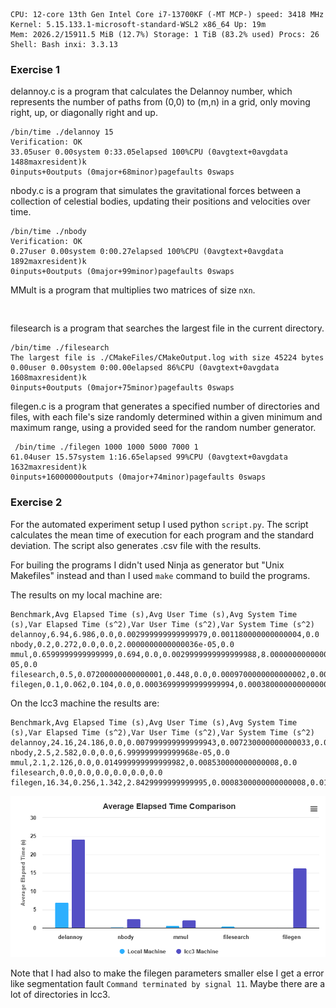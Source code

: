 ```
CPU: 12-core 13th Gen Intel Core i7-13700KF (-MT MCP-) speed: 3418 MHz
Kernel: 5.15.133.1-microsoft-standard-WSL2 x86_64 Up: 19m
Mem: 2026.2/15911.5 MiB (12.7%) Storage: 1 TiB (83.2% used) Procs: 26
Shell: Bash inxi: 3.3.13
```

### Exercise 1

delannoy.c is a program that calculates the Delannoy number, which represents the number of paths from (0,0) to (m,n) in a grid, only moving right, up, or diagonally right and up.

```
/bin/time ./delannoy 15
Verification: OK
33.05user 0.00system 0:33.05elapsed 100%CPU (0avgtext+0avgdata 1488maxresident)k
0inputs+0outputs (0major+68minor)pagefaults 0swaps
```

nbody.c is a program that simulates the gravitational forces between a collection of celestial bodies, updating their positions and velocities over time.

```
/bin/time ./nbody
Verification: OK
0.27user 0.00system 0:00.27elapsed 100%CPU (0avgtext+0avgdata 1892maxresident)k
0inputs+0outputs (0major+99minor)pagefaults 0swaps
```

MMult is a program that multiplies two matrices of size `n`x`n`. 

```
 
```

filesearch is a program that searches the largest file in the current directory.

```
/bin/time ./filesearch
The largest file is ./CMakeFiles/CMakeOutput.log with size 45224 bytes
0.00user 0.00system 0:00.00elapsed 86%CPU (0avgtext+0avgdata 1608maxresident)k
0inputs+0outputs (0major+75minor)pagefaults 0swaps
```

filegen.c is a program that generates a specified number of directories and files, with each file's size randomly determined within a given minimum and maximum range, using a provided seed for the random number generator.

```
 /bin/time ./filegen 1000 1000 5000 7000 1
61.04user 15.57system 1:16.65elapsed 99%CPU (0avgtext+0avgdata 1632maxresident)k
0inputs+16000000outputs (0major+74minor)pagefaults 0swaps
```

### Exercise 2

For the automated experiment setup I used python `script.py`. The script calculates the mean time of execution for each program and the standard deviation. The script also generates .csv file with the results.

For builing the programs I didn't used Ninja as generator but "Unix Makefiles" instead and than I used `make` command to build the programs.

The results on my local machine are:

```
Benchmark,Avg Elapsed Time (s),Avg User Time (s),Avg System Time (s),Var Elapsed Time (s^2),Var User Time (s^2),Var System Time (s^2)
delannoy,6.94,6.986,0.0,0.002999999999999979,0.001180000000000004,0.0
nbody,0.2,0.272,0.0,0.0,2.0000000000000036e-05,0.0
mmul,0.6599999999999999,0.694,0.0,0.0029999999999999988,8.000000000000014e-05,0.0
filesearch,0.5,0.07200000000000001,0.448,0.0,0.0009700000000000002,0.00041999999999999953
filegen,0.1,0.062,0.104,0.0,0.00036999999999999994,0.0003800000000000001
```

On the lcc3 machine the results are:

```
Benchmark,Avg Elapsed Time (s),Avg User Time (s),Avg System Time (s),Var Elapsed Time (s^2),Var User Time (s^2),Var System Time (s^2)
delannoy,24.16,24.186,0.0,0.007999999999999943,0.007230000000000033,0.0
nbody,2.5,2.582,0.0,0.0,6.999999999999968e-05,0.0
mmul,2.1,2.126,0.0,0.014999999999999982,0.008530000000000008,0.0
filesearch,0.0,0.0,0.0,0.0,0.0,0.0
filegen,16.34,0.256,1.342,2.8429999999999995,0.0008300000000000008,0.018770000000000005
```

![alt text](image.png)

Note that I had also to make the filegen parameters smaller else I get a error like segmentation fault `Command terminated by signal 11`. Maybe there are a lot of directories in lcc3.